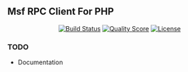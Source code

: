 ## Msf RPC Client For PHP

<p align="center">
  <a href="https://travis-ci.org/ytekeli/msfrpc-client"><img src="https://img.shields.io/travis/ytekeli/msfrpc-client" alt="Build Status"></img></a>
  <a href="https://scrutinizer-ci.com/g/ytekeli/msfrpc-client"><img src="https://img.shields.io/scrutinizer/g/ytekeli/msfrpc-client.svg" alt="Quality Score"></img></a>
  <a href="https://packagist.org/packages/nunomaduro/collision"><img src="https://img.shields.io/github/license/ytekeli/msfrpc-client" alt="License"></a>
</p>

### TODO
- Documentation
